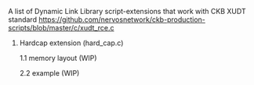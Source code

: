 A list of Dynamic Link Library script-extensions that work with CKB XUDT standard https://github.com/nervosnetwork/ckb-production-scripts/blob/master/c/xudt_rce.c

1. Hardcap extension (hard_cap.c)
   
    1.1 memory layout (WIP)
   
    2.2 example (WIP)
